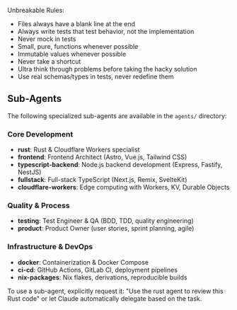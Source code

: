 Unbreakable Rules:

- Files always have a blank line at the end
- Always write tests that test behavior, not the implementation
- Never mock in tests
- Small, pure, functions whenever possible
- Immutable values whenever possible
- Never take a shortcut
- Ultra think through problems before taking the hacky solution
- Use real schemas/types in tests, never redefine them

## Sub-Agents

The following specialized sub-agents are available in the `agents/` directory:

### Core Development

- **rust**: Rust & Cloudflare Workers specialist
- **frontend**: Frontend Architect (Astro, Vue.js, Tailwind CSS)
- **typescript-backend**: Node.js backend development (Express, Fastify, NestJS)
- **fullstack**: Full-stack TypeScript (Next.js, Remix, SvelteKit)
- **cloudflare-workers**: Edge computing with Workers, KV, Durable Objects

### Quality & Process

- **testing**: Test Engineer & QA (BDD, TDD, quality engineering)
- **product**: Product Owner (user stories, sprint planning, agile)

### Infrastructure & DevOps

- **docker**: Containerization & Docker Compose
- **ci-cd**: GitHub Actions, GitLab CI, deployment pipelines
- **nix-packages**: Nix flakes, derivations, reproducible builds

To use a sub-agent, explicitly request it: "Use the rust agent to review this Rust code" or let Claude automatically delegate based on the task.
